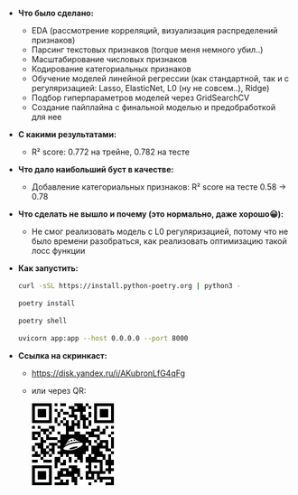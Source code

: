 * **Что было сделано:**
  - EDA (рассмотрение корреляций, визуализация распределений признаков)
  - Парсинг текстовых признаков (torque меня немного убил..)
  - Масштабирование числовых признаков
  - Кодирование категориальных признаков
  - Обучение моделей линейной регрессии (как стандартной, так и с регуляризацией: Lasso, ElasticNet, L0 (ну не совсем..), Ridge)
  - Подбор гиперпараметров моделей через GridSearchCV
  - Создание пайплайна с финальной моделью и предобработкой для нее

* **С какими результатами:**
  - R² score: 0.772 на трейне, 0.782 на тесте 

* **Что дало наибольший буст в качестве:**
  - Добавление категориальных признаков: R² score на тесте 0.58 -> 0.78

* **Что сделать не вышло и почему (это нормально, даже хорошо😀):**
  - Не смог реализовать модель с L0 регуляризацией, потому что не было времени разобраться, как реализовать оптимизацию такой лосс функции


* **Как запустить:**
     ```bash
     curl -sSL https://install.python-poetry.org | python3 -
     ```

     ```bash
     poetry install
     ```

     ```bash
     poetry shell
     ```

     ```bash
     uvicorn app:app --host 0.0.0.0 --port 8000
     ```


* **Ссылка на скринкаст:**
  - https://disk.yandex.ru/i/AKubronLfG4qFg

  - или через QR: 

    ![QR](qr.png)

